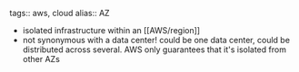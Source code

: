 tags:: aws, cloud
alias:: AZ

- isolated infrastructure within an [[AWS/region]]
- not synonymous with a data center! could be one data center, could be distributed across several. AWS only guarantees that it's isolated from other AZs